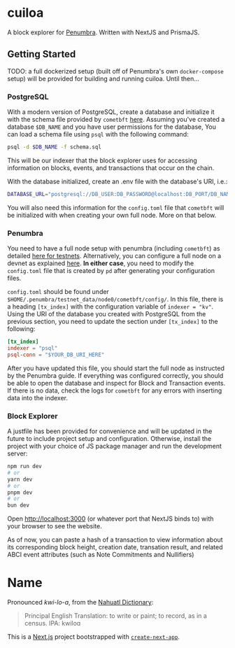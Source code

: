 # cuiloa

A block explorer for [Penumbra](https://penumbra.zone/). Written with NextJS and PrismaJS. 

## Getting Started

TODO: a full dockerized setup (built off of Penumbra's own `docker-compose` setup) will be provided for building and running cuiloa. Until then...

### PostgreSQL

With a modern version of PostgreSQL, create a database and initialize it with the schema file provided by `cometbft` [here](https://github.com/cometbft/cometbft/blob/main/state/indexer/sink/psql/schema.sql). Assuming you've created a database `$DB_NAME` and you have user permissions for the database, You can load a schema file using `psql` with the following command:

```sh
psql -d $DB_NAME -f schema.sql
```

This will be our indexer that the block explorer uses for accessing information on blocks, events, and transactions that occur on the chain. 

With the database initialized, create an .env file with the database's URI, i.e.:
```sh .env
DATABASE_URL="postgresql://DB_USER:DB_PASSWORD@localhost:DB_PORT/DB_NAME?sslmode=disable"
```

You will also need this information for the `config.toml` file that `cometbft` will be initialized with when creating your own full node. More on that below.

### Penumbra

You need to have a full node setup with penumbra (including `cometbft`) as detailed [here for testnets](https://guide.penumbra.zone/main/pd/join-testnet.html#joining-a-testnet). Alternatively, you can configure a full node on a devnet as explained [here](https://guide.penumbra.zone/main/dev/devnet-quickstart.html). **In either case**, you need to modify the `config.toml` file that is created by `pd` after generating your configuration files.

`config.toml` should be found under `$HOME/.penumbra/testnet_data/node0/cometbft/config/`. In this file, there is a heading `[tx_index]` with the configuration variable of `indexer = "kv"`. Using the URI of the database you created with PostgreSQL from the previous section, you need to update the section under `[tx_index]` to the following:

```toml
[tx_index]
indexer = "psql"
psql-conn = "$YOUR_DB_URI_HERE"
```
After you have updated this file, you should start the full node as instructed by the Penumbra guide. If everything was configured correctly, you should be able to open the database and inspect for Block and Transaction events. If there is no data, check the logs for `cometbft` for any errors with inserting data into the indexer.

### Block Explorer

A justfile has been provided for convenience and will be updated in the future to include project setup and configuration. Otherwise, install the project with your choice of JS package manager and run the development server:

```bash
npm run dev
# or
yarn dev
# or
pnpm dev
# or
bun dev
```

Open [http://localhost:3000](http://localhost:3000) (or whatever port that NextJS binds to) with your browser to see the website.

As of now, you can paste a hash of a transaction to view information about its corresponding block height, creation date, transation result, and related ABCI event attributes (such as Note Commitments and Nullifiers)

# Name

Pronounced *kwi-lo-a*, from the [Nahuatl Dictionary](https://nahuatl.wired-humanities.org/content/cuiloa):
> Principal English Translation:
> to write or paint; to record, as in a census.
> IPA: kwiloɑ

This is a [Next.js](https://nextjs.org/) project bootstrapped with [`create-next-app`](https://github.com/vercel/next.js/tree/canary/packages/create-next-app).